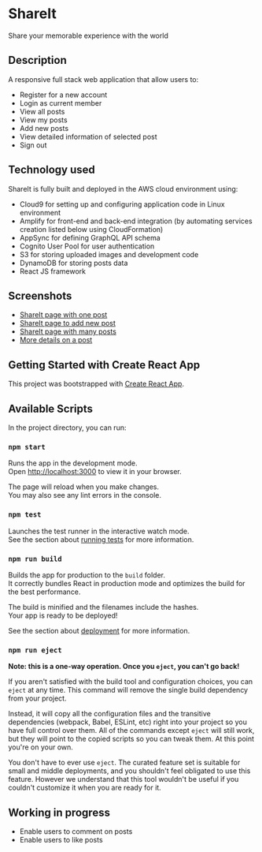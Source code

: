 # ShareIt

Share your memorable experience with the world

## Description

A responsive full stack web application that allow users to:

- Register for a new account
- Login as current member
- View all posts
- View my posts
- Add new posts
- View detailed information of selected post
- Sign out

## Technology used

ShareIt is fully built and deployed in the AWS cloud environment using:

- Cloud9 for setting up and configuring application code in Linux environment
- Amplify for front-end and back-end integration (by automating services creation listed below using CloudFormation)
- AppSync for defining GraphQL API schema
- Cognito User Pool for user authentication
- S3 for storing uploaded images and development code
- DynamoDB for storing posts data
- React JS framework

## Screenshots

- [ShareIt page with one post](/screenshots/shareit-post.PNG)
- [ShareIt page to add new post](/screenshots/shareit-add.PNG)
- [ShareIt page with many posts](/screenshots/shareit-posts.PNG)
- [More details on a post](/screenshots/shareit-detailed.PNG)

## Getting Started with Create React App

This project was bootstrapped with [Create React App](https://github.com/facebook/create-react-app).

## Available Scripts

In the project directory, you can run:

### `npm start`

Runs the app in the development mode.\
Open [http://localhost:3000](http://localhost:3000) to view it in your browser.

The page will reload when you make changes.\
You may also see any lint errors in the console.

### `npm test`

Launches the test runner in the interactive watch mode.\
See the section about [running tests](https://facebook.github.io/create-react-app/docs/running-tests) for more information.

### `npm run build`

Builds the app for production to the `build` folder.\
It correctly bundles React in production mode and optimizes the build for the best performance.

The build is minified and the filenames include the hashes.\
Your app is ready to be deployed!

See the section about [deployment](https://facebook.github.io/create-react-app/docs/deployment) for more information.

### `npm run eject`

**Note: this is a one-way operation. Once you `eject`, you can't go back!**

If you aren't satisfied with the build tool and configuration choices, you can `eject` at any time. This command will remove the single build dependency from your project.

Instead, it will copy all the configuration files and the transitive dependencies (webpack, Babel, ESLint, etc) right into your project so you have full control over them. All of the commands except `eject` will still work, but they will point to the copied scripts so you can tweak them. At this point you're on your own.

You don't have to ever use `eject`. The curated feature set is suitable for small and middle deployments, and you shouldn't feel obligated to use this feature. However we understand that this tool wouldn't be useful if you couldn't customize it when you are ready for it.

## Working in progress

- Enable users to comment on posts
- Enable users to like posts

